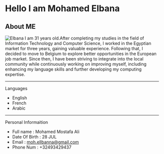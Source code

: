 # Hello I am Mohamed Elbana

## About ME

![Elbana](/members/img/elbana.jpeg) I am 31 years old.After completing my
studies in the field of Information Technology and Computer Science, I worked in
the Egyptian market for three years, gaining valuable experience. Following
that, I decided to move to Belgium to explore better opportunities in the
European job market. Since then, I have been striving to integrate into the
local community while continuously working on improving myself, including
enhancing my language skills and further developing my computing expertise.

---

Languages

- English
- French
- Arabic

---

Personal Informaition

- Full name : Mohamed Mostafa Ali
- Date Of Birth : 28 JUL
- Email : <moh.ellbanna@gmail.com>
- Phone Num : +32493429437
